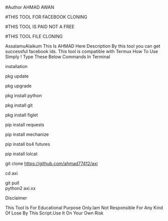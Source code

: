 #Author AHMAD AWAN

#THIS TOOL FOR FACEBOOK CLONING

#THIS TOOL IS PAID NOT A FREE

#THIS TOOL FILE CLONING 

AssalamuAlaikum This Is AHMAD Here Description By this tool you can get successful facebook ids. This tool is compatible with Termux How To Use Simply ! Type These Below Commands In Terminal

installation

pkg update

pkg upgrade

pkg install python

pkg install git

pkg install figlet

pip install requests

pip install mechanize

pip install bs4 futures

pip install lolcat

git clone https://github.com/ahmad77412/axi

cd axi

git pull    
python2 axi.xx

Disclaimer

This Tool Is For Educational Purpose Only.Iam Not Responsible For Any Kind Of Lose By This Script.Use It On Your Own Risk

